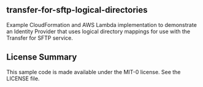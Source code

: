 ## transfer-for-sftp-logical-directories

Example CloudFormation and AWS Lambda implementation to demonstrate an Identity Provider that uses logical directory mappings for use with the Transfer for SFTP service.

## License Summary

This sample code is made available under the MIT-0 license. See the LICENSE file.
